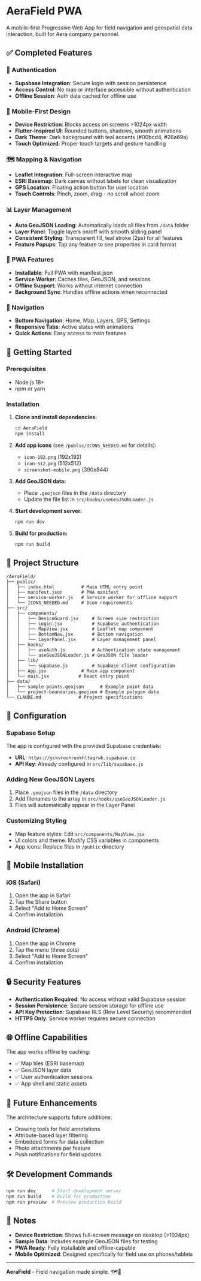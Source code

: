# AeraField PWA

A mobile-first Progressive Web App for field navigation and geospatial data interaction, built for Aera company personnel.

## ✅ Completed Features

### 🔐 Authentication
- **Supabase Integration**: Secure login with session persistence
- **Access Control**: No map or interface accessible without authentication
- **Offline Session**: Auth data cached for offline use

### 📱 Mobile-First Design
- **Device Restriction**: Blocks access on screens >1024px width
- **Flutter-Inspired UI**: Rounded buttons, shadows, smooth animations
- **Dark Theme**: Dark background with teal accents (#00bcd4, #26a69a)
- **Touch Optimized**: Proper touch targets and gesture handling

### 🗺️ Mapping & Navigation
- **Leaflet Integration**: Full-screen interactive map
- **ESRI Basemap**: Dark canvas without labels for clean visualization
- **GPS Location**: Floating action button for user location
- **Touch Controls**: Pinch, zoom, drag - no scroll wheel zoom

### 📊 Layer Management
- **Auto GeoJSON Loading**: Automatically loads all files from `/data` folder
- **Layer Panel**: Toggle layers on/off with smooth sliding panel
- **Consistent Styling**: Transparent fill, teal stroke (2px) for all features
- **Feature Popups**: Tap any feature to see properties in card format

### 🔄 PWA Features
- **Installable**: Full PWA with manifest.json
- **Service Worker**: Caches tiles, GeoJSON, and sessions
- **Offline Support**: Works without internet connection
- **Background Sync**: Handles offline actions when reconnected

### 🧭 Navigation
- **Bottom Navigation**: Home, Map, Layers, GPS, Settings
- **Responsive Tabs**: Active states with animations
- **Quick Actions**: Easy access to main features

## 🚀 Getting Started

### Prerequisites
- Node.js 18+
- npm or yarn

### Installation

1. **Clone and install dependencies:**
   ```bash
   cd AeraField
   npm install
   ```

2. **Add app icons** (see `/public/ICONS_NEEDED.md` for details):
   - `icon-192.png` (192x192)
   - `icon-512.png` (512x512)
   - `screenshot-mobile.png` (390x844)

3. **Add GeoJSON data:**
   - Place `.geojson` files in the `/data` directory
   - Update the file list in `src/hooks/useGeoJSONLoader.js`

4. **Start development server:**
   ```bash
   npm run dev
   ```

5. **Build for production:**
   ```bash
   npm run build
   ```

## 📁 Project Structure

```
/AeraField/
├── public/
│   ├── index.html          # Main HTML entry point
│   ├── manifest.json       # PWA manifest
│   ├── service-worker.js   # Service worker for offline support
│   └── ICONS_NEEDED.md     # Icon requirements
├── src/
│   ├── components/
│   │   ├── DeviceGuard.jsx     # Screen size restriction
│   │   ├── Login.jsx           # Supabase authentication
│   │   ├── MapView.jsx         # Leaflet map component
│   │   ├── BottomNav.jsx       # Bottom navigation
│   │   └── LayerPanel.jsx      # Layer management panel
│   ├── hooks/
│   │   ├── useAuth.js          # Authentication state management
│   │   └── useGeoJSONLoader.js # GeoJSON file loader
│   ├── lib/
│   │   └── supabase.js         # Supabase client configuration
│   ├── App.jsx             # Main app component
│   └── main.jsx           # React entry point
├── data/
│   ├── sample-points.geojson      # Example point data
│   └── project-boundaries.geojson # Example polygon data
└── CLAUDE.md              # Project specifications
```

## 🔧 Configuration

### Supabase Setup
The app is configured with the provided Supabase credentials:
- **URL**: `https://yckvroohruvkhltaqrwk.supabase.co`
- **API Key**: Already configured in `src/lib/supabase.js`

### Adding New GeoJSON Layers
1. Place `.geojson` files in the `/data` directory
2. Add filenames to the array in `src/hooks/useGeoJSONLoader.js`
3. Files will automatically appear in the Layer Panel

### Customizing Styling
- Map feature styles: Edit `src/components/MapView.jsx`
- UI colors and theme: Modify CSS variables in components
- App icons: Replace files in `/public` directory

## 📱 Mobile Installation

### iOS (Safari)
1. Open the app in Safari
2. Tap the Share button
3. Select "Add to Home Screen"
4. Confirm installation

### Android (Chrome)
1. Open the app in Chrome
2. Tap the menu (three dots)
3. Select "Add to Home Screen"
4. Confirm installation

## 🔒 Security Features

- **Authentication Required**: No access without valid Supabase session
- **Session Persistence**: Secure session storage for offline use
- **API Key Protection**: Supabase RLS (Row Level Security) recommended
- **HTTPS Only**: Service worker requires secure connection

## 🌐 Offline Capabilities

The app works offline by caching:
- ✅ Map tiles (ESRI basemap)
- ✅ GeoJSON layer data
- ✅ User authentication sessions
- ✅ App shell and static assets

## 🔮 Future Enhancements

The architecture supports future additions:
- Drawing tools for field annotations
- Attribute-based layer filtering
- Embedded forms for data collection
- Photo attachments per feature
- Push notifications for field updates

## 🛠️ Development Commands

```bash
npm run dev      # Start development server
npm run build    # Build for production
npm run preview  # Preview production build
```

## 📝 Notes

- **Device Restriction**: Shows full-screen message on desktop (>1024px)
- **Sample Data**: Includes example GeoJSON files for testing
- **PWA Ready**: Fully installable and offline-capable
- **Mobile Optimized**: Designed specifically for field use on phones/tablets

---

**AeraField** - Field navigation made simple. 🗺️📱